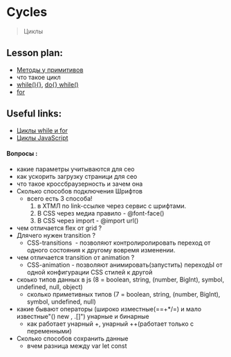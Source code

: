 ﻿# Cycles
> Циклы


## Lesson plan:
+ [Методы у примитивов](https://learn.javascript.ru/primitives-methods)
+ что такое цикл
+ [while(){}](https://learn.javascript.ru/while-for#tsikl-while), [do{} while()](https://learn.javascript.ru/while-for#tsikl-dowhile)
+ [for](https://learn.javascript.ru/while-for#tsikl-for)



## Useful links:
+ [Циклы while и for](https://learn.javascript.ru/while-for)
+ [Циклы JavaScript](https://html5book.ru/cikly-javascript/)


#### Вопросы :
+ какие параметры учитываются для сео 
+ как ускорить загрузку страници для сео
+ что такое кроссбраузерность и зачем она
+ Сколько способов подключения Шрифтов 
	+ всего есть 3 способа! 
		1) в ХТМЛ по link-ссылке через сервис с шрифтами.
		2) В CSS через медиа правило - @font-face()
		3) В CSS через import - @import url()
+ чем отличается flex от grid ?
+ Длячего нужен transition ?
	+ CSS-transitions  - позволяют контролиролировать переход от одного состояния к другому вовремя изменении.
+ чем отличается transition от animation ?
	+ CSS-animation - позволяют анимировать(запустить) переходЫ от одной конфигурации CSS стилей к другой
+ скоько типов данных в js (8 = boolean, string, (number, BigInt), symbol, undefined, null, object)
    - сколько приметивных типов (7 = boolean, string, (number, BigInt), symbol, undefined, null)
+ какие бывают операторы (широко изместные(==+*/=) и мало известные"() new , .[]") унарные и бинарные
    - как работает унарный +, унарный ++(работает только с переменными)
+ Сколько способов сохранить данные
    - вчем разница между var let const
